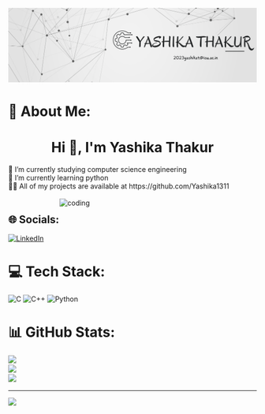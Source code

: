 <img align="centre">![logo](https://github.com/Yashika1311/Yashika1311/blob/main/banner.png)</img>
# 💫 About Me:
<h1 align="center">Hi 👋, I'm Yashika Thakur</h1>
🔭 I’m currently studying computer science engineering<br>🌱 I’m currently learning python<br>👨‍💻 All of my projects are available at https://github.com/Yashika1311<br><br>
<img align="right" alt="coding" width="400" src="https://media.tenor.com/QVC1Nmb9TwUAAAAi/coding.gif">

## 🌐 Socials:
[![LinkedIn](https://img.shields.io/badge/LinkedIn-%230077B5.svg?logo=linkedin&logoColor=white)](https://linkedin.com/in/https://www.linkedin.com/in/yashika-thakur-6b6760283/) 

# 💻 Tech Stack:
![C](https://img.shields.io/badge/c-%2300599C.svg?style=for-the-badge&logo=c&logoColor=white) ![C++](https://img.shields.io/badge/c++-%2300599C.svg?style=for-the-badge&logo=c%2B%2B&logoColor=white) ![Python](https://img.shields.io/badge/python-3670A0?style=for-the-badge&logo=python&logoColor=ffdd54)
# 📊 GitHub Stats:
![](https://github-readme-stats.vercel.app/api?username=Yashika1311&theme=jolly&hide_border=false&include_all_commits=false&count_private=false)<br/>
![](https://github-readme-streak-stats.herokuapp.com/?user=Yashika1311&theme=jolly&hide_border=false)<br/>
![](https://github-readme-stats.vercel.app/api/top-langs/?username=Yashika1311&theme=jolly&hide_border=false&include_all_commits=false&count_private=false&layout=compact)


---
[![](https://visitcount.itsvg.in/api?id=Yashika1311&icon=0&color=0)](https://visitcount.itsvg.in)

<!-- Proudly created with GPRM ( https://gprm.itsvg.in ) -->
<div align="center">
 
